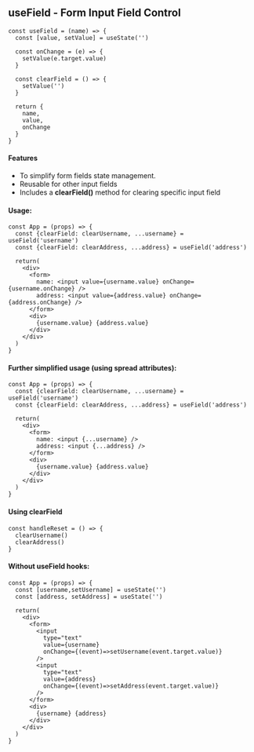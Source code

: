 ## useField - Form Input Field Control

```
const useField = (name) => {
  const [value, setValue] = useState('')

  const onChange = (e) => {
    setValue(e.target.value)
  }
  
  const clearField = () => {
    setValue('')
  }

  return {
    name,
    value,
    onChange
  }
}
```

#### Features

- To simplify form fields state management.
- Reusable for other input fields
- Includes a **clearField()** method for clearing specific input field

#### Usage:

```
const App = (props) => {
  const {clearField: clearUsername, ...username} = useField('username')
  const {clearField: clearAddress, ...address} = useField('address')
  
  return(
    <div>
	  <form>
	    name: <input value={username.value} onChange={username.onChange} />
		address: <input value={address.value} onChange={address.onChange} />
	  </form>
	  <div>
	  	{username.value} {address.value}
	  </div>
    </div>
  )
}
```

#### Further simplified usage (using spread attributes):

```
const App = (props) => {
  const {clearField: clearUsername, ...username} = useField('username')
  const {clearField: clearAddress, ...address} = useField('address')
  
  return(
    <div>
	  <form>
	    name: <input {...username} />
		address: <input {...address} />
	  </form>
	  <div>
	  	{username.value} {address.value}
	  </div>
    </div>
  )
}
```

#### Using clearField

```
const handleReset = () => {
  clearUsername()
  clearAddress()
}
```



#### Without useField hooks:

```
const App = (props) => {
  const [username,setUsername] = useState('')
  const [address, setAddress] = useState('')

  return(
    <div>
	  <form>
		<input
	      type="text"
		  value={username}
		  onChange={(event)=>setUsername(event.target.value)}
		/>
		<input
		  type="text"
		  value={address}
		  onChange={(event)=>setAddress(event.target.value)}
		/>
	  </form>
	  <div>
	  	{username} {address}
	  </div>
	</div>
  )
}
```

#### 